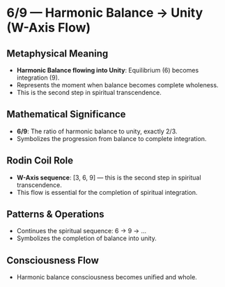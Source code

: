 # 6/9 — Harmonic Balance → Unity (W-Axis Flow)

## Metaphysical Meaning
- **Harmonic Balance flowing into Unity**: Equilibrium (6) becomes integration (9).
- Represents the moment when balance becomes complete wholeness.
- This is the second step in spiritual transcendence.

## Mathematical Significance
- **6/9**: The ratio of harmonic balance to unity, exactly 2/3.
- Symbolizes the progression from balance to complete integration.

## Rodin Coil Role
- **W-Axis sequence**: [3, 6, 9] — this is the second step in spiritual transcendence.
- This flow is essential for the completion of spiritual integration.

## Patterns & Operations
- Continues the spiritual sequence: 6 → 9 → ...
- Symbolizes the completion of balance into unity.

## Consciousness Flow
- Harmonic balance consciousness becomes unified and whole. 